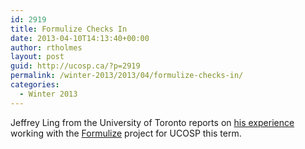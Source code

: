 ```yaml
---
id: 2919
title: Formulize Checks In
date: 2013-04-10T14:13:40+00:00
author: rtholmes
layout: post
guid: http://ucosp.ca/?p=2919
permalink: /winter-2013/2013/04/formulize-checks-in/
categories:
  - Winter 2013
---
```

Jeffrey Ling from the University of Toronto reports on [his experience](http://pastebin.com/DVZhaMeM) working with the [Formulize](http://www.freeform.ca/en/formulize) project for UCOSP this term.